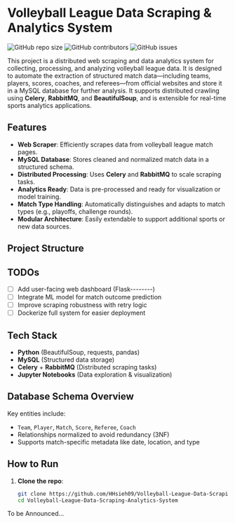 # Volleyball League Data Scraping & Analytics System

![GitHub repo size](https://img.shields.io/github/repo-size/HHsieh09/Volleyball-League-Data-Scraping-Analytics-System) ![GitHub contributors](https://img.shields.io/github/contributors/HHsieh09/Volleyball-League-Data-Scraping-Analytics-System) ![GitHub issues](https://img.shields.io/github/issues/HHsieh09/Volleyball-League-Data-Scraping-Analytics-System)

This project is a distributed web scraping and data analytics system for collecting, processing, and analyzing volleyball league data. It is designed to automate the extraction of structured match data—including teams, players, scores, coaches, and referees—from official websites and store it in a MySQL database for further analysis. It supports distributed crawling using **Celery**, **RabbitMQ**, and **BeautifulSoup**, and is extensible for real-time sports analytics applications.

## Features

- **Web Scraper**: Efficiently scrapes data from volleyball league match pages.
- **MySQL Database**: Stores cleaned and normalized match data in a structured schema.
- **Distributed Processing**: Uses **Celery** and **RabbitMQ** to scale scraping tasks.
- **Analytics Ready**: Data is pre-processed and ready for visualization or model training.
- **Match Type Handling**: Automatically distinguishes and adapts to match types (e.g., playoffs, challenge rounds).
- **Modular Architecture**: Easily extendable to support additional sports or new data sources.

## Project Structure

## TODOs
- [ ] Add user-facing web dashboard (Flask--------)
- [ ] Integrate ML model for match outcome prediction
- [ ] Improve scraping robustness with retry logic
- [ ] Dockerize full system for easier deployment

## Tech Stack

- **Python** (BeautifulSoup, requests, pandas)
- **MySQL** (Structured data storage)
- **Celery** + **RabbitMQ** (Distributed scraping tasks)
- **Jupyter Notebooks** (Data exploration & visualization)

## Database Schema Overview

Key entities include:

- `Team`, `Player`, `Match`, `Score`, `Referee`, `Coach`
- Relationships normalized to avoid redundancy (3NF)
- Supports match-specific metadata like date, location, and type

## How to Run

1. **Clone the repo**:
   ```bash
   git clone https://github.com/HHsieh09/Volleyball-League-Data-Scraping-Analytics-System.git
   cd Volleyball-League-Data-Scraping-Analytics-System

To be Announced...